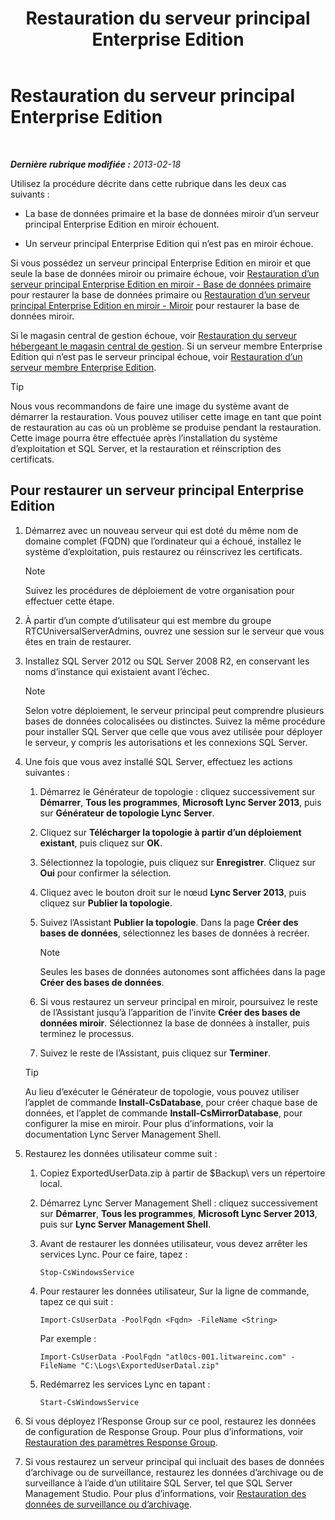 ﻿---
title: Restauration du serveur principal Enterprise Edition
TOCTitle: Restauration du serveur principal Enterprise Edition
ms:assetid: 1450eb4e-3315-4d02-8f02-6e1791fb1550
ms:mtpsurl: https://technet.microsoft.com/fr-fr/library/Hh202163(v=OCS.15)
ms:contentKeyID: 53095361
ms.date: 05/20/2016
mtps_version: v=OCS.15
ms.translationtype: HT
---

# Restauration du serveur principal Enterprise Edition

 

_**Dernière rubrique modifiée :** 2013-02-18_

Utilisez la procédure décrite dans cette rubrique dans les deux cas suivants :

  - La base de données primaire et la base de données miroir d’un serveur principal Enterprise Edition en miroir échouent.

  - Un serveur principal Enterprise Edition qui n’est pas en miroir échoue.

Si vous possédez un serveur principal Enterprise Edition en miroir et que seule la base de données miroir ou primaire échoue, voir [Restauration d’un serveur principal Enterprise Edition en miroir - Base de données primaire](lync-server-2013-restoring-a-mirrored-enterprise-edition-back-end-server-primary.md) pour restaurer la base de données primaire ou [Restauration d’un serveur principal Enterprise Edition en miroir - Miroir](lync-server-2013-restoring-a-mirrored-enterprise-edition-back-end-server-mirror.md) pour restaurer la base de données miroir.

Si le magasin central de gestion échoue, voir [Restauration du serveur hébergeant le magasin central de gestion](lync-server-2013-restoring-the-server-hosting-the-central-management-store.md). Si un serveur membre Enterprise Edition qui n’est pas le serveur principal échoue, voir [Restauration d’un serveur membre Enterprise Edition](lync-server-2013-restoring-an-enterprise-edition-member-server.md).

> [!tip]  
> Nous vous recommandons de faire une image du système avant de démarrer la restauration. Vous pouvez utiliser cette image en tant que point de restauration au cas où un problème se produise pendant la restauration. Cette image pourra être effectuée après l’installation du système d’exploitation et SQL Server, et la restauration et réinscription des certificats.

## Pour restaurer un serveur principal Enterprise Edition

1.  Démarrez avec un nouveau serveur qui est doté du même nom de domaine complet (FQDN) que l’ordinateur qui a échoué, installez le système d’exploitation, puis restaurez ou réinscrivez les certificats.
    
    > [!note]  
    > Suivez les procédures de déploiement de votre organisation pour effectuer cette étape.

2.  À partir d’un compte d’utilisateur qui est membre du groupe RTCUniversalServerAdmins, ouvrez une session sur le serveur que vous êtes en train de restaurer.

3.  Installez SQL Server 2012 ou SQL Server 2008 R2, en conservant les noms d’instance qui existaient avant l’échec.
    
    > [!note]  
    > Selon votre déploiement, le serveur principal peut comprendre plusieurs bases de données colocalisées ou distinctes. Suivez la même procédure pour installer SQL Server que celle que vous avez utilisée pour déployer le serveur, y compris les autorisations et les connexions SQL Server.

4.  Une fois que vous avez installé SQL Server, effectuez les actions suivantes :
    
    1.  Démarrez le Générateur de topologie : cliquez successivement sur **Démarrer**, **Tous les programmes**, **Microsoft Lync Server 2013**, puis sur **Générateur de topologie Lync Server**.
    
    2.  Cliquez sur **Télécharger la topologie à partir d’un déploiement existant**, puis cliquez sur **OK**.
    
    3.  Sélectionnez la topologie, puis cliquez sur **Enregistrer**. Cliquez sur **Oui** pour confirmer la sélection.
    
    4.  Cliquez avec le bouton droit sur le nœud **Lync Server 2013**, puis cliquez sur **Publier la topologie**.
    
    5.  Suivez l’Assistant **Publier la topologie**. Dans la page **Créer des bases de données**, sélectionnez les bases de données à recréer.
        
        > [!note]  
        > Seules les bases de données autonomes sont affichées dans la page <strong>Créer des bases de données</strong>.    
    6.  Si vous restaurez un serveur principal en miroir, poursuivez le reste de l’Assistant jusqu’à l’apparition de l’invite **Créer des bases de données miroir**. Sélectionnez la base de données à installer, puis terminez le processus.
    
    7.  Suivez le reste de l’Assistant, puis cliquez sur **Terminer**.
    
    > [!tip]  
    > Au lieu d’exécuter le Générateur de topologie, vous pouvez utiliser l’applet de commande <strong>Install-CsDatabase</strong>, pour créer chaque base de données, et l’applet de commande <strong>Install-CsMirrorDatabase</strong>, pour configurer la mise en miroir. Pour plus d’informations, voir la documentation Lync Server Management Shell.

5.  Restaurez les données utilisateur comme suit :
    
    1.  Copiez ExportedUserData.zip à partir de $Backup\\ vers un répertoire local.
    
    2.  Démarrez Lync Server Management Shell : cliquez successivement sur **Démarrer**, **Tous les programmes**, **Microsoft Lync Server 2013**, puis sur **Lync Server Management Shell**.
    
    3.  Avant de restaurer les données utilisateur, vous devez arrêter les services Lync. Pour ce faire, tapez :
        
            Stop-CsWindowsService
    
    4.  Pour restaurer les données utilisateur, Sur la ligne de commande, tapez ce qui suit :
        
            Import-CsUserData -PoolFqdn <Fqdn> -FileName <String>
        
        Par exemple :
        
            Import-CsUserData -PoolFqdn "atl0cs-001.litwareinc.com" -FileName "C:\Logs\ExportedUserDatal.zip"
    
    5.  Redémarrez les services Lync en tapant :
        
            Start-CsWindowsService

6.  Si vous déployez l’Response Group sur ce pool, restaurez les données de configuration de Response Group. Pour plus d’informations, voir [Restauration des paramètres Response Group](lync-server-2013-restoring-response-group-settings.md).

7.  Si vous restaurez un serveur principal qui incluait des bases de données d’archivage ou de surveillance, restaurez les données d’archivage ou de surveillance à l’aide d’un utilitaire SQL Server, tel que SQL Server Management Studio. Pour plus d’informations, voir [Restauration des données de surveillance ou d’archivage](lync-server-2013-restoring-monitoring-or-archiving-data.md).

